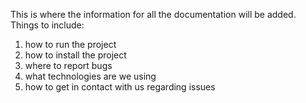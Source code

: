 This is where the information for all the documentation will be added.
Things to include:
1. how to run the project
2. how to install the project
3. where to report bugs
4. what technologies are we using
5. how to get in contact with us regarding issues
